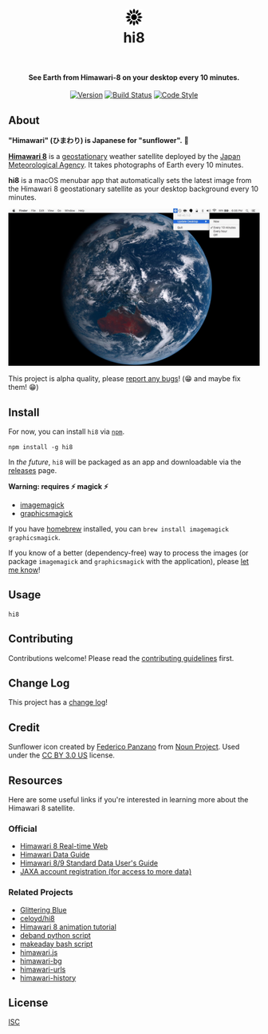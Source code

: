 <h1 align="center">
  <br>
  <img src="assets/Icon-Template@2x.png" alt="hi8" height="34" width="34">
  <br>
  hi8
  <br>
  <br>
</h1>

<h4 align="center">See Earth from Himawari-8 on your desktop every 10 minutes.</h4>

<p align="center">
  <a href="https://www.npmjs.com/package/hi8"><img src="https://img.shields.io/npm/v/hi8.svg?style=flat-square" alt="Version"></a>
  <a href="https://travis-ci.org/ungoldman/hi8"><img src="https://img.shields.io/travis/ungoldman/hi8.svg?style=flat-square" alt="Build Status"></a>
  <a href="http://npm.im/standard"><img src="https://img.shields.io/badge/code%20style-standard-brightgreen.svg?style=flat-square" alt="Code Style"></a>
</p>

## About

**"Himawari" (ひまわり) is Japanese for "sunflower".** :sunflower:

**[Himawari 8](http://himawari8.nict.go.jp/)** is a [geostationary](https://en.wikipedia.org/wiki/Geostationary_orbit) weather satellite deployed by the [Japan Meteorological Agency](http://www.jma.go.jp/jma/indexe.html). It takes photographs of Earth every 10 minutes.

**hi8** is a macOS menubar app that automatically sets the latest image from the Himawari 8 geostationary satellite as your desktop background every 10 minutes.


![screenshot](screenshot.jpg)

This project is alpha quality, please [report any bugs](../../issues)! (:grin: and maybe fix them! :grin:)

## Install

For now, you can install `hi8` via [`npm`](npmjs.com).

```
npm install -g hi8
```

In *the future*, `hi8` will be packaged as an app and downloadable via the [releases](../../releases) page.

**Warning: requires :zap: magick :zap:**

* [imagemagick](http://www.imagemagick.org/script/index.php)
* [graphicsmagick](http://www.graphicsmagick.org)

If you have [homebrew](http://brew.sh/) installed, you can `brew install imagemagick graphicsmagick`.

If you know of a better (dependency-free) way to process the images (or package `imagemagick` and `graphicsmagick` with the application), please [let me know](../../issues/new)!

## Usage

```
hi8
```

## Contributing

Contributions welcome! Please read the [contributing guidelines](contributing.md) first.

## Change Log

This project has a [change log](changelog.md)!

## Credit

Sunflower icon created by [Federico Panzano](https://thenounproject.com/panzano/) from [Noun Project](https://thenounproject.com/term/sunflower/120542/). Used under the [CC BY 3.0 US](https://creativecommons.org/licenses/by/3.0/us/) license.

## Resources

Here are some useful links if you're interested in learning more about the Himawari 8 satellite.

### Official

- [Himawari 8 Real-time Web](http://himawari8.nict.go.jp)
- [Himawari Data Guide](http://www.eorc.jaxa.jp/ptree/userguide.html)
- [Himawari 8/9 Standard Data User's Guide](http://www.data.jma.go.jp/mscweb/en/himawari89/space_segment/hsd_sample/HS_D_users_guide_en_v12.pdf)
- [JAXA account registration (for access to more data)](http://www.eorc.jaxa.jp/ptree/registration_top.html)

### Related Projects

- [Glittering Blue](http://glittering.blue)
- [celoyd/hi8](https://github.com/celoyd/hi8)
- [Himawari 8 animation tutorial](https://gist.github.com/celoyd/b92d0de6fae1f18791ef)
- [deband python script](https://gist.github.com/celoyd/a4dd9202fe5c7978b114)
- [makeaday bash script](https://gist.github.com/celoyd/c2293929ab3fe97ea597)
- [himawari.js](https://github.com/jakiestfu/himawari.js)
- [himawari-bg](https://github.com/ungoldman/himawari-bg)
- [himawari-urls](https://github.com/ungoldman/himawari-urls)
- [himawari-history](https://github.com/ungoldman/himawari-history)

## License

[ISC](license.md)
